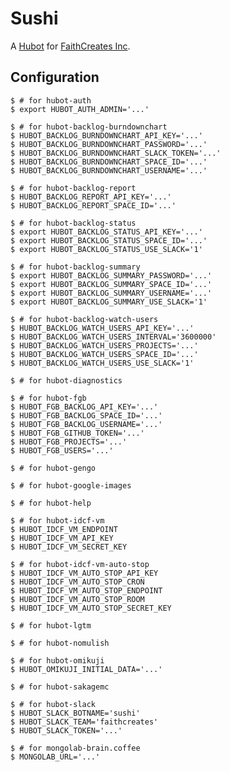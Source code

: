 # Sushi

A [Hubot][hubot] for [FaithCreates Inc][faithcreates].

## Configuration

    $ # for hubot-auth
    $ export HUBOT_AUTH_ADMIN='...'

    $ # for hubot-backlog-burndownchart
    $ HUBOT_BACKLOG_BURNDOWNCHART_API_KEY='...'
    $ HUBOT_BACKLOG_BURNDOWNCHART_PASSWORD='...'
    $ HUBOT_BACKLOG_BURNDOWNCHART_SLACK_TOKEN='...'
    $ HUBOT_BACKLOG_BURNDOWNCHART_SPACE_ID='...'
    $ HUBOT_BACKLOG_BURNDOWNCHART_USERNAME='...'

    $ # for hubot-backlog-report
    $ HUBOT_BACKLOG_REPORT_API_KEY='...'
    $ HUBOT_BACKLOG_REPORT_SPACE_ID='...'

    $ # for hubot-backlog-status
    $ export HUBOT_BACKLOG_STATUS_API_KEY='...'
    $ export HUBOT_BACKLOG_STATUS_SPACE_ID='...'
    $ export HUBOT_BACKLOG_STATUS_USE_SLACK='1'

    $ # for hubot-backlog-summary
    $ export HUBOT_BACKLOG_SUMMARY_PASSWORD='...'
    $ export HUBOT_BACKLOG_SUMMARY_SPACE_ID='...'
    $ export HUBOT_BACKLOG_SUMMARY_USERNAME='...'
    $ export HUBOT_BACKLOG_SUMMARY_USE_SLACK='1'

    $ # for hubot-backlog-watch-users
    $ HUBOT_BACKLOG_WATCH_USERS_API_KEY='...'
    $ HUBOT_BACKLOG_WATCH_USERS_INTERVAL='3600000'
    $ HUBOT_BACKLOG_WATCH_USERS_PROJECTS='...'
    $ HUBOT_BACKLOG_WATCH_USERS_SPACE_ID='...'
    $ HUBOT_BACKLOG_WATCH_USERS_USE_SLACK='1'

    $ # for hubot-diagnostics

    $ # for hubot-fgb
    $ HUBOT_FGB_BACKLOG_API_KEY='...'
    $ HUBOT_FGB_BACKLOG_SPACE_ID='...'
    $ HUBOT_FGB_BACKLOG_USERNAME='...'
    $ HUBOT_FGB_GITHUB_TOKEN='...'
    $ HUBOT_FGB_PROJECTS='...'
    $ HUBOT_FGB_USERS='...'

    $ # for hubot-gengo

    $ # for hubot-google-images

    $ # for hubot-help

    $ # for hubot-idcf-vm
    $ HUBOT_IDCF_VM_ENDPOINT
    $ HUBOT_IDCF_VM_API_KEY
    $ HUBOT_IDCF_VM_SECRET_KEY

    $ # for hubot-idcf-vm-auto-stop
    $ HUBOT_IDCF_VM_AUTO_STOP_API_KEY
    $ HUBOT_IDCF_VM_AUTO_STOP_CRON
    $ HUBOT_IDCF_VM_AUTO_STOP_ENDPOINT
    $ HUBOT_IDCF_VM_AUTO_STOP_ROOM
    $ HUBOT_IDCF_VM_AUTO_STOP_SECRET_KEY

    $ # for hubot-lgtm

    $ # for hubot-nomulish

    $ # for hubot-omikuji
    $ HUBOT_OMIKUJI_INITIAL_DATA='...'

    $ # for hubot-sakagemc

    $ # for hubot-slack
    $ HUBOT_SLACK_BOTNAME='sushi'
    $ HUBOT_SLACK_TEAM='faithcreates'
    $ HUBOT_SLACK_TOKEN='...'

    $ # for mongolab-brain.coffee
    $ MONGOLAB_URL='...'

[hubot]: https://hubot.github.com/
[faithcreates]: http://www.faithcreates.co.jp/
